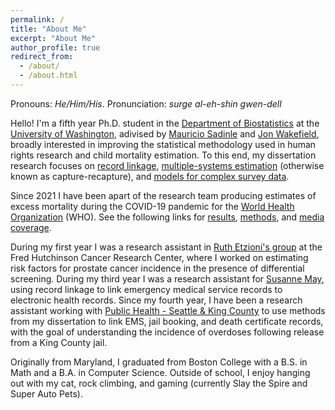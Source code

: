 ```yaml
---
permalink: /
title: "About Me"
excerpt: "About Me"
author_profile: true
redirect_from: 
  - /about/
  - /about.html
---
```


Pronouns: *He/Him/His*. Pronunciation: *surge al-eh-shin gwen-dell*

Hello! I'm a fifth year Ph.D. student in the [Department of Biostatistics](http://www.biostat.washington.edu/)  at the [University of Washington](https://www.washington.edu/), adivised by  [Mauricio Sadinle](http://faculty.washington.edu/msadinle/) and [Jon Wakefield](http://faculty.washington.edu/jonno/), broadly interested in improving the statistical methodology used in human rights research and child mortality estimation. To this end, my dissertation research focuses on [record linkage](https://www.tandfonline.com/doi/abs/10.1080/01621459.2021.2013242), [multiple-systems estimation](https://arxiv.org/abs/2101.09304) (otherwise known as capture-recapture), and [models for complex survey data](https://data.unicef.org/resources/subnational-under-five-mortality-estimates-1990-2019/).

Since 2021 I have been apart of the research team producing estimates of excess mortality during the COVID-19 pandemic for the [World Health Organization](https://www.who.int/) (WHO). See the following links for  [results](https://www.who.int/data/stories/global-excess-deaths-associated-with-covid-19-january-2020-december-2021), [methods](https://arxiv.org/abs/2205.09081), and [media coverage](https://faculty.washington.edu/jonno/WHOmedia.html).

During my first year I was a research assistant in [Ruth Etzioni's group](https://research.fhcrc.org/etzioni/en.html) at the Fred Hutchinson Cancer Research Center, where I worked on estimating risk factors for prostate cancer incidence in the presence of differential screening. During my third year I was a research assistant for [Susanne May](https://www.biostat.washington.edu/people/susanne-may), using record linkage to link emergency medical service records to electronic health records. Since my fourth year, I have been a research assistant working with [Public Health - Seattle & King County](https://kingcounty.gov/depts/health.aspx) to use methods from my dissertation to link EMS, jail booking, and death certificate records, with the goal of understanding the incidence of overdoses following release from a King County jail. 

Originally from Maryland, I graduated from Boston College with a B.S. in Math and a B.A. in Computer Science. Outside of school, I enjoy hanging out with my cat, rock climbing, and gaming (currently Slay the Spire and Super Auto Pets).


